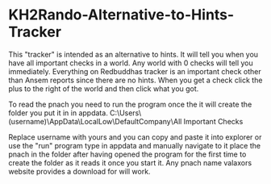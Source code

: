 # KH2Rando-Alternative-to-Hints-Tracker
This "tracker" is intended as an alternative to hints. It will tell you when you have all important checks in a world. Any world with 0 checks will tell you immediately.
Everything on Redbuddhas tracker is an important check other than Ansem reports since there are no hints. When you get a check click the plus to the right of the world and then click what you got. 

To read the pnach you need to run the program once the it will create the folder you put it in in appdata.
C:\Users\\(username)\AppData\LocalLow\DefaultCompany\All Important Checks

Replace username with yours and you can copy and paste it into explorer or use the "run" program type in appdata and manually navigate to it place the pnach in the folder after having opened the program for the first time to create the folder as it reads it once you start it. Any pnach name valaxors website provides a download for will work.
